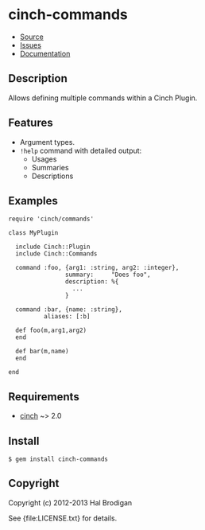# cinch-commands

* [Source](https://github.com/postmodern/cinch-commands)
* [Issues](https://github.com/postmodern/cinch-commands/issues)
* [Documentation](http://rubydoc.info/gems/cinch-commands/frames)

## Description

Allows defining multiple commands within a Cinch Plugin.

## Features

* Argument types.
* `!help` command with detailed output:
  * Usages
  * Summaries
  * Descriptions

## Examples

    require 'cinch/commands'

    class MyPlugin

      include Cinch::Plugin
      include Cinch::Commands

      command :foo, {arg1: :string, arg2: :integer},
                    summary:     "Does foo",
                    description: %{
                      ...
                    }

      command :bar, {name: :string},
              aliases: [:b]

      def foo(m,arg1,arg2)
      end

      def bar(m,name)
      end

    end

## Requirements

* [cinch][1] ~> 2.0

## Install

    $ gem install cinch-commands

## Copyright

Copyright (c) 2012-2013 Hal Brodigan

See {file:LICENSE.txt} for details.

[1]: https://github.com/cinchrb/cinch#readme

